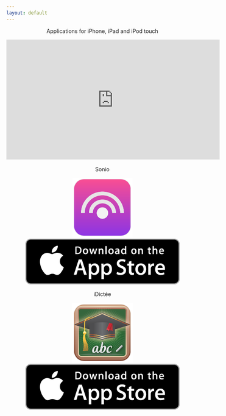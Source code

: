 ```yaml
---
layout: default
---
```

<p align="center">
Applications for iPhone, iPad and iPod touch
</p>

<p align="center">
<iframe width="560" height="315" src="https://www.youtube.com/embed/AowatUuvRz0?autoplay=1" frameborder="0" allowfullscreen></iframe>
</p>

<p align="center">
Sonio
</p>
<p align="center" style="display:table-cell; vertical-align:middle; text-align:center">
<img src="/images/Sonio-Logo.png" alt="Sonio" title="Sonio" /> 
<img src="/images/App-Store-Badge.png" alt="Download on the App Store" title="Download on the App Store" /> 
</p>


<p align="center">
iDictée
</p>
<p align="center">
<img src="/images/iDictee-Logo.png" alt="Sonio" title="Sonio" />
<img src="/images/App-Store-Badge.png" alt="Download on the App Store" title="Download on the App Store" /> 
</p>
